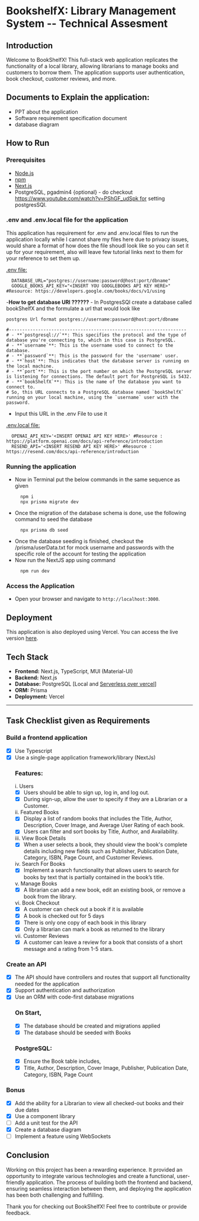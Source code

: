 # BookshelfX: Library Management System -- Technical Assesment
## Introduction

Welcome to BookShelfX! This full-stack web application replicates the functionality of a local library, allowing librarians to manage books and customers to borrow them. The application supports user authentication, book checkout, customer reviews, and more.

## Documents to Explain the application:
- PPT about the application
- Software requirement specification document
- database diagram
  
## How to Run

### Prerequisites

- <a href="https://nodejs.org/en/download/package-manager">Node.js</a>
- <a href="https://docs.npmjs.com/downloading-and-installing-node-js-and-npm">npm</a>
- <a href="https://nextjs.org/docs/getting-started/installation"> Next.js </a>
- PostgreSQL, pgadmin4 {optional} -
  do checkout https://www.youtube.com/watch?v=PShGF_udSpk for setting postgresSQl. 
### .env and .env.local file for the application 
This application has requirement for .env and .env.local files to run the application locally while I cannot share my files here due to privacy issues, would share a format of how does the file  shoudl look like so you can set it up for your requirement, also will leave few tutorial links  next to them for your reference to set them up.<br/>

<ins>.env file:</ins>
  ```env
    DATABASE_URL="postgres://username:password@host:port/dbname"
    GOOGLE_BOOKS_API_KEY="<INSERT YOU GOOGLEBOOKS API KEY HERE>" #Resource: https://developers.google.com/books/docs/v1/using
  ```
-**How to get database URl ??????** - In PostgresSQl create a database called bookShelfX and the formulate a url that would look like 
  ```
  postgres Url format postgres://username:password@host:port/dbname

  #-------------------------------------------------------------------
  # - **`postgresql://`**: This specifies the protocol and the type of database you're connecting to, which in this case is PostgreSQL.
  # - **`username`**: This is the username used to connect to the database.
  # - **`password`**: This is the password for the 'username' user.
  # - **`host`**: This indicates that the database server is running on the local machine.
  # - **`port`**: This is the port number on which the PostgreSQL server is listening for connections. The default port for PostgreSQL is 5432.
  # - **`bookShelfX`**: This is the name of the database you want to connect to.
  # So, this URL connects to a PostgreSQL database named `bookShelfX` running on your local machine, using the `username` user with the password.
  ```
- Input this URL in the .env File to use it

<ins>.env.local  file:</ins> 
  
  ```env
    OPENAI_API_KEY='<INSERT OPENAI API KEY HERE>' #Resource : https://platform.openai.com/docs/api-reference/introduction
    RESEND_API='<INSERT RESEND API KEY HERE>' #Resource :  https://resend.com/docs/api-reference/introduction
  ```

### Running the application 
- Now in Terminal put the below commands in the same sequence as given
  ```
    npm i
    npx prisma migrate dev
  ```
- Once the migration of the database schema is done, use the following command to seed the database
  ```
    npx prisma db seed
  ```
- Once the database seeding is finished, checkout the /prisma/userData.txt for mock username and passwords with the specific role of the account for testing the application
- Now run the NextJS app using command
  ```
    npm run dev
  ```

### Access the Application

- Open your browser and navigate to `http://localhost:3000`.


## Deployment

This application is also deployed using Vercel. You can access the live version <a href="www.bookshelfx.store">here</a>.

## Tech Stack

- **Frontend:** Next.js, TypeScript, MUI (Material-UI)
- **Backend:** Next.js
- **Database:** PostgreSQL [Local and <a href ="https://vercel.com/docs/storage/vercel-postgres">Serverless over vercel</a>]
- **ORM:** Prisma
- **Deployment:** Vercel

---

## Task Checklist given as Requirements
### Build a frontend application 
- [x] Use Typescript
- [x] Use a single-page application framework/library (NextJs)
  ### Features:
    i. Users
     - [x] Users should be able to sign up, log in, and log out.
     - [x] During sign-up, allow the user to specify if they are a Librarian or a Customer.
  
    ii. Featured Books
    - [x] Display a list of random books that includes the Title, Author,
    Description, Cover Image, and Average User Rating of each book.
    - [x] Users can filter and sort books by Title, Author, and Availability.
    
    iii. View Book Details
    - [x] When a user selects a book, they should view the book's complete
    details including new fields such as Publisher, Publication Date,
    Category, ISBN, Page Count, and Customer Reviews.
    
    iv. Search For Books
    - [x] Implement a search functionality that allows users to search for
    books by text that is partially contained in the book’s title.
    
    v. Manage Books
    - [x] A librarian can add a new book, edit an existing book, or remove a
    book from the library.
    
    vi. Book Checkout
    - [x] A customer can check out a book if it is available
    - [x] A book is checked out for 5 days
    - [x] There is only one copy of each book in this library
    - [x] Only a librarian can mark a book as returned to the library
    
    vii. Customer Reviews
     - [x] A customer can leave a review for a book that consists of a short
      message and a rating from 1-5 stars.
### Create an API
- [x] The API should have controllers and routes that support all functionality needed
for the application
- [x] Support authentication and authorization
- [x] Use an ORM with code-first database migrations
  ### On Start,
   - [x] The database should be created and migrations applied
   - [x] The database should be seeded with Books
  ### PostgreSQL:
   - [x] Ensure the Book table includes,
   - [x] Title, Author, Description, Cover Image, Publisher, Publication Date,
         Category, ISBN, Page Count
### Bonus
- [x] Add the ability for a Librarian to view all checked-out books and their due dates
- [x] Use a component library
- [ ] Add a unit test for the API
- [x] Create a database diagram
- [ ] Implement a feature using WebSockets

## Conclusion

Working on this project has been a rewarding experience. It provided an opportunity to integrate various technologies and create a functional, user-friendly application. The process of building both the frontend and backend, ensuring seamless interaction between them, and deploying the application has been both challenging and fulfilling.

Thank you for checking out BookShelfX! Feel free to contribute or provide feedback.
 
